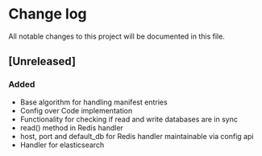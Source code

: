 # Change log
All notable changes to this project will be documented in this file.

## [Unreleased]
### Added
- Base algorithm for handling manifest entries
- Config over Code implementation
- Functionality for checking if read and write databases are in sync
- read() method in Redis handler
- host, port and default_db for Redis handler maintainable via config api
- Handler for elasticsearch
